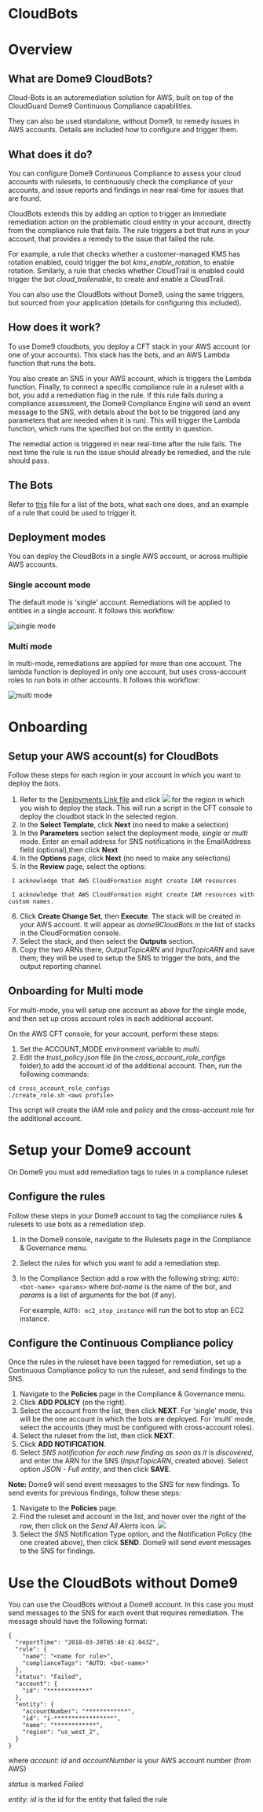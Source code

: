 # CloudBots

# Overview

## What are Dome9 CloudBots?

Cloud-Bots is an autoremediation solution for AWS, built on top of the CloudGuard Dome9 Continuous Compliance capabilities.

They can also be used standalone, without Dome9, to remedy issues in AWS accounts. Details are included how to configure and trigger them. 

## What does it do?

You can configure Dome9 Continuous Compliance to assess your cloud accounts with rulesets, to continuously check the compliance of your accounts, and issue reports and findings in near real-time for issues that are found. 

CloudBots extends this  by adding an option to trigger an immediate remediation action on the problematic cloud entity in your account, directly from the compliance rule that fails. The rule triggers a bot that runs in your account, that provides a remedy to the issue that failed the rule.

For example, a rule that checks whether a customer-managed KMS has rotation enabled, could trigger the bot *kms_enable_rotation*, to enable rotation. Similarly, a rule that checks whether CloudTrail is enabled could trigger the bot *cloud_trailenable*, to create and enable a CloudTrail.


You can also use the CloudBots without Dome9, using the same triggers, but sourced from your application (details for configuring this included).

## How does it work?

To use Dome9 cloudbots, you  deploy a CFT stack in your AWS account (or one of your accounts). This stack  has the bots, and an AWS Lambda function that runs the bots. 

You also create an SNS in your AWS account, which is triggers the Lambda function. Finally, to connect a specific compliance rule in a ruleset with a bot, you add a remediation flag in the rule. If this rule fails during a compliance assessment, the Dome9 Compliance Engine will send an event message to the SNS, with details about the bot to be triggered (and any parameters that are needed when it is run). This will trigger the Lambda function, which runs the specified bot on the entity in question. 

The remedial action is triggered in near real-time after the rule fails. The next time the rule is run the issue should already be remedied, and the rule should pass.

## The Bots

Refer to [this](docs/Bots.md) file for a list of the bots,  what each one does, and an example of a rule that could be used to trigger it.

## Deployment modes

You can deploy the CloudBots in a single AWS account, or across multiple AWS accounts.

### Single account mode

The default mode is 'single' account. Remediations will be applied to entities in a single account. It follows this workflow:

![single mode](docs/pictures/data-flow.png)


### Multi mode

In multi-mode, remediations are applied for more than one account. The lambda function is deployed in only one account, but uses cross-account roles to run bots in other accounts. It follows this workflow:

![multi mode](docs/pictures/cs2_multi_acct_workflow.jpg)


# Onboarding

## Setup your AWS account(s) for CloudBots
Follow these steps for each region in your account in which you want to deploy the bots.

1. Refer to the [Deployments Link file](docs/Deployment%20Links.md ) and click  <img src="https://s3.amazonaws.com/cloudformation-examples/cloudformation-launch-stack.png"> for the region in which you wish to deploy the stack.  This will run a script in the CFT console to deploy the cloudbot stack in the selected region.
1. In the **Select Template**, click **Next** (no need to make a selection)
1. In the **Parameters** section select the deployment mode, *single* or *multi* mode. Enter an email address for SNS notifications in the EmailAddress field (optional),then click **Next**
1. In the **Options** page, click **Next** (no need to make any selections)
1. In the **Review** page, select the options:

``` I acknowledge that AWS CloudFormation might create IAM resources```

``` I acknowledge that AWS CloudFormation might create IAM resources with custom names.```

6. Click **Create Change Set**, then **Execute**. The stack will be created in your AWS account. It will appear as *dome9CloudBots* in the list of stacks in the CloudFormation console.
1. Select the stack, and then select the **Outputs** section.
1. Copy the two ARNs there, *OutputTopicARN* and *InputTopicARN* and save them; they will be used to setup the SNS to trigger the bots, and the output reporting channel.

## Onboarding for Multi mode

For multi-mode, you will setup one account as above for the single mode, and then set up cross account roles in each additional account.

On the AWS CFT console, for your account, perform these steps:

1. Set the ACCOUNT_MODE environment variable to *multi*.
1. Edit the *trust_policy.json* file (in the *cross_account_role_configs* folder),to add the account id of the additional account. Then, run the following commands:
```
cd cross_account_role_configs
./create_role.sh <aws profile>
```

This script will create the IAM role and policy and the cross-account role for the additional account.

# Setup your Dome9 account

On Dome9 you must add remediation tags to rules in a compliance ruleset

## Configure the rules
Follow these steps in your Dome9 account to tag the compliance rules & rulesets to use bots as a remediation step.

1. In the Dome9 console, navigate to the Rulesets page in the Compliance & Governance menu.
1. Select the rules for which you want to add a remediation step.
1. In the Compliance Section add a row with the following string:
``` AUTO: <bot-name> <params> ```
   where *bot-name* is the name of the bot, and *params* is a list of arguments for the bot (if any).
   
   For example,  ``` AUTO: ec2_stop_instance ``` will run the bot to stop an EC2 instance.

## Configure the Continuous Compliance policy

Once the rules in the ruleset have been tagged for remediation, set up a Continuous Compliance policy to run the ruleset, and send findings to the SNS.

1. Navigate to the **Policies** page in the Compliance & Governance menu.
1. Click **ADD POLICY** (on the right).
1. Select the account from the list, then click **NEXT**. For 'single' mode, this will be the one account in which the bots are deployed. For 'multi' mode, select the accounts (they must be configured with cross-account roles).
1. Select the ruleset from the list, then click **NEXT**.
1. Click **ADD NOTIFICATION**.
1. Select *SNS notification for each new finding as soon as it is discovered*, and enter the ARN for the SNS (*InputTopicARN*, created above). Select option *JSON - Full entity*, and then click **SAVE**.

**Note:** Dome9 will  send event messages to the SNS for new findings. To send events for previous findings, follow these steps:
1. Navigate to the **Policies** page.
1. Find the ruleset and account in the list, and hover over the right of the row, then click on the *Send All Alerts* icon.
![](docs/pictures/send_all_events_button.png)
1. Select the *SNS* Notification Type option, and the Notification Policy (the one created above), then click **SEND**. Dome9 will send event messages to the SNS for findings.

# Use the CloudBots without Dome9

You can use the CloudBots without a Dome9 account. In this case you must send messages to the SNS for each event that requires remediation. The message should have the following format:

```
{
  "reportTime": "2018-03-20T05:40:42.043Z",
  "rule": {
    "name": "<name for rule>",
    "complianceTags": "AUTO: <bot-name>"
  },
  "status": "Failed",
  "account": {
    "id": "************"
  },
  "entity": {
    "accountNumber": "************",
    "id": "i-*****************",
    "name": "************",
    "region": "us_west_2",
  }
}
```
where 
 *account: id* and *accountNumber* is your AWS account number (from AWS)
 
 *status* is marked *Failed*
 
 *entity: id* is the id for the entity that failed the rule
 

